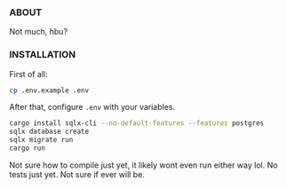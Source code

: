 ### ABOUT

Not much, hbu?

### INSTALLATION

First of all:

```sh
cp .env.example .env
```

After that, configure `.env` with your variables.

```sh
cargo install sqlx-cli --no-default-features --features postgres
sqlx database create
sqlx migrate run
cargo run
```

Not sure how to compile just yet, it likely wont even run either way lol.
No tests just yet. Not sure if ever will be.
